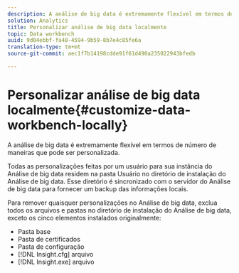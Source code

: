 ```yaml
---
description: A análise de big data é extremamente flexível em termos de número de maneiras que pode ser personalizada.
solution: Analytics
title: Personalizar análise de big data localmente
topic: Data workbench
uuid: 9d04ebbf-fa48-4594-9b59-8b7e4c85fe6a
translation-type: tm+mt
source-git-commit: aec1f7b14198cdde91f61d490a235022943bfedb

---
```



# Personalizar análise de big data localmente{#customize-data-workbench-locally}

A análise de big data é extremamente flexível em termos de número de maneiras que pode ser personalizada.

Todas as personalizações feitas por um usuário para sua instância do Análise de big data residem na pasta Usuário no diretório de instalação do Análise de big data. Esse diretório é sincronizado com o servidor do Análise de big data para fornecer um backup das informações locais.

Para remover quaisquer personalizações no Análise de big data, exclua todos os arquivos e pastas no diretório de instalação do Análise de big data, exceto os cinco elementos instalados originalmente:

* Pasta base
* Pasta de certificados
* Pasta de configuração
* [!DNL Insight.cfg] arquivo
* [!DNL Insight.exe] arquivo

